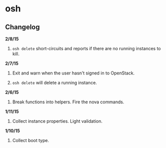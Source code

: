 osh
===

Changelog
---------

**2/8/15**

1. `osh delete` short-circuits and reports if there are no running instances to kill.


**2/7/15**

1. Exit and warn when the user hasn't signed in to OpenStack.

2. `osh delete` will delete a running instance.


**2/6/15**

1. Break functions into helpers. Fire the nova commands.


**1/11/15**

1. Collect instance properties. Light validation.


**1/10/15**

1. Collect boot type.


